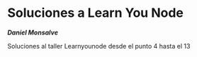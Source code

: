 Soluciones a Learn You Node 
==========================

***Daniel Monsalve***

Soluciones al taller Learnyounode desde el punto 4 hasta el 13

